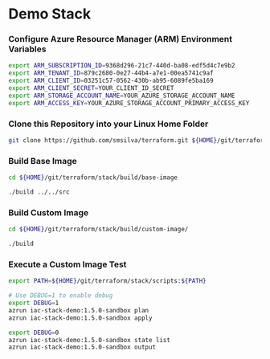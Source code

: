# Demo Stack

### Configure Azure Resource Manager (ARM) Environment Variables
```bash
export ARM_SUBSCRIPTION_ID=9368d296-21c7-440d-ba08-edf5d4c7e9b2
export ARM_TENANT_ID=879c2680-0e27-44b4-a7e1-00ea5741c9af
export ARM_CLIENT_ID=03251c57-0562-430b-ab95-6089fe5ba169
export ARM_CLIENT_SECRET=YOUR_CLIENT_ID_SECRET
export ARM_STORAGE_ACCOUNT_NAME=YOUR_AZURE_STORAGE_ACCOUNT_NAME
export ARM_ACCESS_KEY=YOUR_AZURE_STORAGE_ACCOUNT_PRIMARY_ACCESS_KEY
```

### Clone this Repository into your Linux Home Folder
```bash
git clone https://github.com/smsilva/terraform.git ${HOME}/git/terraform
```

### Build Base Image
```bash
cd ${HOME}/git/terraform/stack/build/base-image

./build ../../src
```

### Build Custom Image
```bash
cd ${HOME}/git/terraform/stack/build/custom-image/

./build
```

### Execute a Custom Image Test
```bash
export PATH=${HOME}/git/terraform/stack/scripts:${PATH}

# Use DEBUG=1 to enable debug 
export DEBUG=1
azrun iac-stack-demo:1.5.0-sandbox plan
azrun iac-stack-demo:1.5.0-sandbox apply

export DEBUG=0
azrun iac-stack-demo:1.5.0-sandbox state list
azrun iac-stack-demo:1.5.0-sandbox output
```

